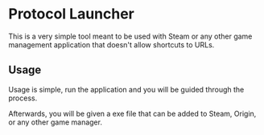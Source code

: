 # Protocol Launcher
This is a very simple tool meant to be used with Steam or any other game management application that doesn't allow shortcuts to URLs.

## Usage
Usage is simple, run the application and you will be guided through the process.

Afterwards, you will be given a exe file that can be added to Steam, Origin, or any other game manager.
